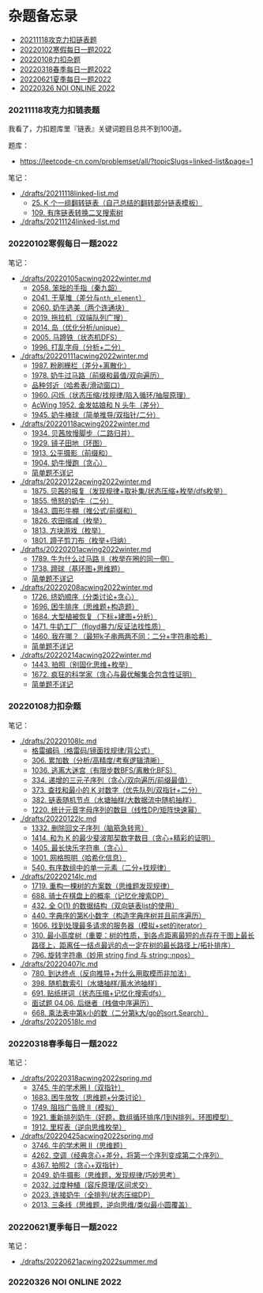 # 杂题备忘录

<!-- @import "[TOC]" {cmd="toc" depthFrom=3 depthTo=3 orderedList=false} -->

<!-- code_chunk_output -->

- [20211118攻克力扣链表题](#20211118攻克力扣链表题)
- [20220102寒假每日一题2022](#20220102寒假每日一题2022)
- [20220108力扣杂题](#20220108力扣杂题)
- [20220318春季每日一题2022](#20220318春季每日一题2022)
- [20220621夏季每日一题2022](#20220621夏季每日一题2022)
- [20220326 NOI ONLINE 2022](#20220326-noi-online-2022)

<!-- /code_chunk_output -->

### 20211118攻克力扣链表题

我看了，力扣题库里『链表』关键词题目总共不到100道。

题库：
- https://leetcode-cn.com/problemset/all/?topicSlugs=linked-list&page=1

笔记：
- [./drafts/20211118linked-list.md](./drafts/20211118linked-list.md)
  - [25. K 个一组翻转链表（自己总结的翻转部分链表模板）](./drafts/20211118linked-list.md#25-k-个一组翻转链表自己总结的翻转部分链表模板)
  - [109. 有序链表转换二叉搜索树](./drafts/20211118linked-list.md#109-有序链表转换二叉搜索树)
- [./drafts/20211124linked-list.md](./drafts/20211124linked-list.md)

### 20220102寒假每日一题2022

笔记：
- [./drafts/20220105acwing2022winter.md](./drafts/20220105acwing2022winter.md)
  - [2058. 笨拙的手指（秦九韶）](./drafts/20220105acwing2022winter.md#2058-笨拙的手指秦九韶)
  - [2041. 干草堆（差分与`nth_element`）](./drafts/20220105acwing2022winter.md#2041-干草堆差分与nth_element)
  - [2060. 奶牛选美（两个连通块）](./drafts/20220105acwing2022winter.md#2060-奶牛选美两个连通块)
  - [2019. 拖拉机（双端队列广搜）](./drafts/20220105acwing2022winter.md#2019-拖拉机双端队列广搜)
  - [2014. 岛（优化分析/unique）](./drafts/20220105acwing2022winter.md#2014-岛优化分析unique)
  - [2005. 马蹄铁（状态机DFS）](./drafts/20220105acwing2022winter.md#2005-马蹄铁状态机dfs)
  - [1996. 打乱字母（分析+二分）](./drafts/20220105acwing2022winter.md#1996-打乱字母分析二分)
- [./drafts/20220111acwing2022winter.md](./drafts/20220111acwing2022winter.md)
  - [1987. 粉刷栅栏（差分+离散化）](./drafts/20220111acwing2022winter.md#1987-粉刷栅栏差分离散化)
  - [1978. 奶牛过马路（前缀和最值/双向遍历）](./drafts/20220111acwing2022winter.md#1978-奶牛过马路前缀和最值双向遍历)
  - [品种邻近（哈希表/滑动窗口）](./drafts/20220111acwing2022winter.md#品种邻近哈希表滑动窗口)
  - [1960. 闪烁（状态压缩/找规律/陷入循环/抽屉原理）](./drafts/20220111acwing2022winter.md#1960-闪烁状态压缩找规律陷入循环抽屉原理)
  - [AcWing 1952. 金发姑娘和 N 头牛（差分）](./drafts/20220111acwing2022winter.md#acwing-1952-金发姑娘和-n-头牛差分)
  - [1945. 奶牛棒球（简单推导/双指针/二分）](./drafts/20220111acwing2022winter.md#1945-奶牛棒球简单推导双指针二分)
- [./drafts/20220118acwing2022winter.md](./drafts/20220118acwing2022winter.md)
  - [1934. 贝茜放慢脚步（二路归并）](./drafts/20220118acwing2022winter.md#1934-贝茜放慢脚步二路归并)
  - [1929. 镜子田地（环图）](./drafts/20220118acwing2022winter.md#1929-镜子田地环图)
  - [1913. 公平摄影（前缀和）](./drafts/20220118acwing2022winter.md#1913-公平摄影前缀和)
  - [1904. 奶牛慢跑（贪心）](./drafts/20220118acwing2022winter.md#1904-奶牛慢跑贪心)
  - [简单题不详记](./drafts/20220118acwing2022winter.md#简单题不详记)
- [./drafts/20220122acwing2022winter.md](./drafts/20220122acwing2022winter.md)
  - [1875. 贝茜的报复（发现规律+取补集/状态压缩+枚举/dfs枚举）](./drafts/20220122acwing2022winter.md#1875-贝茜的报复发现规律取补集状态压缩枚举dfs枚举)
  - [1855. 愤怒的奶牛（二分）](./drafts/20220122acwing2022winter.md#1855-愤怒的奶牛二分)
  - [1843. 圆形牛棚（推公式/前缀和）](./drafts/20220122acwing2022winter.md#1843-圆形牛棚推公式前缀和)
  - [1826. 农田缩减（枚举）](./drafts/20220122acwing2022winter.md#1826-农田缩减枚举)
  - [1813. 方块游戏（枚举）](./drafts/20220122acwing2022winter.md#1813-方块游戏枚举)
  - [1801. 蹄子剪刀布（枚举+归纳）](./drafts/20220122acwing2022winter.md#1801-蹄子剪刀布枚举归纳)
- [./drafts/20220201acwing2022winter.md](./drafts/20220201acwing2022winter.md)
  - [1789. 牛为什么过马路 II（枚举在圈的同一侧）](./drafts/20220201acwing2022winter.md#1789-牛为什么过马路-ii枚举在圈的同一侧)
  - [1738. 蹄球（基环图+思维题）](./drafts/20220201acwing2022winter.md#1738-蹄球基环图思维题)
  - [简单题不详记](./drafts/20220201acwing2022winter.md#简单题不详记)
- [./drafts/20220208acwing2022winter.md](./drafts/20220208acwing2022winter.md)
  - [1726. 挤奶顺序（分类讨论+贪心）](./drafts/20220208acwing2022winter.md#1726-挤奶顺序分类讨论贪心)
  - [1696. 困牛排序（思维题+构造题）](./drafts/20220208acwing2022winter.md#1696-困牛排序思维题构造题)
  - [1684. 大型植被恢复（下标+建图+分析）](./drafts/20220208acwing2022winter.md#1684-大型植被恢复下标建图分析)
  - [1471. 牛奶工厂（floyd暴力/反证法找性质）](./drafts/20220208acwing2022winter.md#1471-牛奶工厂floyd暴力反证法找性质)
  - [1460. 我在哪？（最短k子串两两不同：二分+字符串哈希）](./drafts/20220208acwing2022winter.md#1460-我在哪最短k子串两两不同二分字符串哈希)
  - [简单题不详记](./drafts/20220208acwing2022winter.md#简单题不详记)
- [./drafts/20220214acwing2022winter.md](./drafts/20220214acwing2022winter.md)
  - [1443. 拍照（别固化思维+枚举）](./drafts/20220214acwing2022winter.md#1443-拍照别固化思维枚举)
  - [1672. 疯狂的科学家（贪心与最优解集合包含性证明）](./drafts/20220214acwing2022winter.md#1672-疯狂的科学家贪心与最优解集合包含性证明)
  - [简单题不详记](./drafts/20220214acwing2022winter.md#简单题不详记)

### 20220108力扣杂题

笔记：
- [./drafts/20220108lc.md](./drafts/20220108lc.md)
  - [格雷编码（格雷码/镜面找规律/背公式）](./drafts/20220108lc.md#格雷编码格雷码镜面找规律背公式)
  - [306. 累加数（分析/高精度/考察逻辑清晰）](./drafts/20220108lc.md#306-累加数分析高精度考察逻辑清晰)
  - [1036. 逃离大迷宫（有限步数BFS/离散化BFS）](./drafts/20220108lc.md#1036-逃离大迷宫有限步数bfs离散化bfs)
  - [334. 递增的三元子序列（贪心/双向遍历/前缀最值）](./drafts/20220108lc.md#334-递增的三元子序列贪心双向遍历前缀最值)
  - [373. 查找和最小的 K 对数字（优先队列/双指针+二分）](./drafts/20220108lc.md#373-查找和最小的-k-对数字优先队列双指针二分)
  - [382. 链表随机节点（水塘抽样/大数据流中随机抽样）](./drafts/20220108lc.md#382-链表随机节点水塘抽样大数据流中随机抽样)
  - [1220. 统计元音字母序列的数目（线性DP/矩阵快速幂）](./drafts/20220108lc.md#1220-统计元音字母序列的数目线性dp矩阵快速幂)
- [./drafts/20220122lc.md](./drafts/20220122lc.md)
  - [1332. 删除回文子序列（脑筋急转弯）](./drafts/20220122lc.md#1332-删除回文子序列脑筋急转弯)
  - [1414. 和为 K 的最少斐波那契数字数目（贪心+精彩的证明）](./drafts/20220122lc.md#1414-和为-k-的最少斐波那契数字数目贪心精彩的证明)
  - [1405. 最长快乐字符串（贪心）](./drafts/20220122lc.md#1405-最长快乐字符串贪心)
  - [1001. 网格照明（哈希化信息）](./drafts/20220122lc.md#1001-网格照明哈希化信息)
  - [540. 有序数组中的单一元素（二分+找规律）](./drafts/20220122lc.md#540-有序数组中的单一元素二分找规律)
- [./drafts/20220214lc.md](./drafts/20220214lc.md)
  - [1719. 重构一棵树的方案数（思维题发现规律）](./drafts/20220214lc.md#1719-重构一棵树的方案数思维题发现规律)
  - [688. 骑士在棋盘上的概率（记忆化搜索DP）](./drafts/20220214lc.md#688-骑士在棋盘上的概率记忆化搜索dp)
  - [432. 全 O(1) 的数据结构（双向链表list的使用）](./drafts/20220214lc.md#432-全-o1-的数据结构双向链表list的使用)
  - [440. 字典序的第K小数字（构造字典序树并且前序遍历）](./drafts/20220214lc.md#440-字典序的第k小数字构造字典序树并且前序遍历)
  - [1606. 找到处理最多请求的服务器（模拟+set的iterator）](./drafts/20220214lc.md#1606-找到处理最多请求的服务器模拟set的iterator)
  - [310. 最小高度树（重要：树的性质，到各点距离最短的点存在于图上最长路径上，距离任一结点最远的点一定在树的最长路径上/拓扑排序）](./drafts/20220214lc.md#310-最小高度树重要树的性质到各点距离最短的点存在于图上最长路径上距离任一结点最远的点一定在树的最长路径上拓扑排序)
  - [796. 旋转字符串（妙用 string find 与 string::npos）](./drafts/20220214lc.md#796-旋转字符串妙用-string-find-与-stringnpos)
- [./drafts/20220407lc.md](./drafts/20220407lc.md)
  - [780. 到达终点（反向推导+为什么用取模而非加法）](./drafts/20220407lc.md#780-到达终点反向推导为什么用取模而非加法)
  - [398. 随机数索引（水塘抽样/蓄水池抽样）](./drafts/20220407lc.md#398-随机数索引水塘抽样蓄水池抽样)
  - [691. 贴纸拼词（状态压缩+记忆化搜索dfs）](./drafts/20220407lc.md#691-贴纸拼词状态压缩记忆化搜索dfs)
  - [面试题 04.06. 后继者（栈做中序遍历）](./drafts/20220407lc.md#面试题-0406-后继者栈做中序遍历)
  - [668. 乘法表中第k小的数（二分第k大/go的sort.Search）](./drafts/20220407lc.md#668-乘法表中第k小的数二分第k大go的sortsearch)
- [./drafts/20220518lc.md](./drafts/20220518lc.md)

### 20220318春季每日一题2022

笔记：
- [./drafts/20220318acwing2022spring.md](./drafts/20220318acwing2022spring.md)
  - [3745. 牛的学术圈 I（双指针）](./drafts/20220318acwing2022spring.md#3745-牛的学术圈-i双指针)
  - [1683. 困牛放牧（思维题+分类讨论）](./drafts/20220318acwing2022spring.md#1683-困牛放牧思维题分类讨论)
  - [1749. 阻挡广告牌 II（模拟）](./drafts/20220318acwing2022spring.md#1749-阻挡广告牌-ii模拟)
  - [1921. 重新排列奶牛（好题，数组循环排序/1到N排列，环图模型）](./drafts/20220318acwing2022spring.md#1921-重新排列奶牛好题数组循环排序1到n排列环图模型)
  - [1912. 里程表（逆向思维枚举）](./drafts/20220318acwing2022spring.md#1912-里程表逆向思维枚举)
- [./drafts/20220425acwing2022spring.md](./drafts/20220425acwing2022spring.md)
  - [3746. 牛的学术圈 II（思维题）](./drafts/20220425acwing2022spring.md#3746-牛的学术圈-ii思维题)
  - [4262. 空调（经典贪心+差分，将第一个序列变成第二个序列）](./drafts/20220425acwing2022spring.md#4262-空调经典贪心差分将第一个序列变成第二个序列)
  - [4367. 拍照2（贪心+双指针）](./drafts/20220425acwing2022spring.md#4367-拍照2贪心双指针)
  - [2049. 奶牛摄影（思维题，发现规律/巧妙思考）](./drafts/20220425acwing2022spring.md#2049-奶牛摄影思维题发现规律巧妙思考)
  - [2032. 过度种植（容斥原理/区间求交）](./drafts/20220425acwing2022spring.md#2032-过度种植容斥原理区间求交)
  - [2023. 连接奶牛（全排列/状态压缩DP）](./drafts/20220425acwing2022spring.md#2023-连接奶牛全排列状态压缩dp)
  - [2013. 三条线（思维题，逆向思维/类似最小圆覆盖）](./drafts/20220425acwing2022spring.md#2013-三条线思维题逆向思维类似最小圆覆盖)

### 20220621夏季每日一题2022

笔记：
- [./drafts/20220621acwing2022summer.md](./drafts/20220621acwing2022summer.md)

### 20220326 NOI ONLINE 2022


